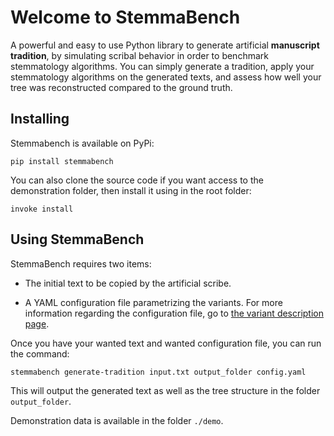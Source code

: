 # Welcome to StemmaBench

A powerful and easy to use Python library to generate artificial **manuscript tradition**, by simulating scribal behavior in order to benchmark stemmatology algorithms. You can simply generate a tradition, apply your stemmatology algorithms on the generated texts, and assess how well your tree was reconstructed compared to the ground truth.

## Installing

Stemmabench is available on PyPi:

```pip install stemmabench```

You can also clone the source code if you want access to the demonstration folder, then install it using in the root folder:

```invoke install```

## Using StemmaBench

StemmaBench requires two items:

- The initial text to be copied by the artificial scribe.

- A YAML configuration file parametrizing the variants. For more information regarding the configuration file, go to [the variant description page](variants.md).

Once you have your wanted text and wanted configuration file, you can run the command:

```shell
stemmabench generate-tradition input.txt output_folder config.yaml
```

This will output the generated text as well as the tree structure in the folder `output_folder`.

Demonstration data is available in the folder `./demo`.

